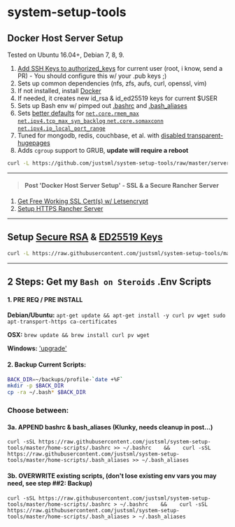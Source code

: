 # system-setup-tools

## Docker Host Server Setup
Tested on Ubuntu 16.04+, Debian 7, 8, 9.

1. [Add SSH Keys to authorized_keys](https://github.com/justsml/system-setup-tools/blob/master/README.md#setup-secure-rsa--ed25519-keys) for current user (root, i know, send a PR) - You should configure this w/ your .pub keys ;) 
1. Sets up common dependencies (nfs, zfs, aufs, curl, openssl, vim)
1. If not installed, install [Docker](https://www.docker.com)
1. If needed, it creates new id_rsa & id_ed25519 keys for current $USER
1. Sets up Bash env w/ pimped out [.bashrc](https://raw.githubusercontent.com/justsml/system-setup-tools/master/home-scripts/.bashrc) and [.bash_aliases](https://raw.githubusercontent.com/justsml/system-setup-tools/master/home-scripts/.bash_aliases)
1. Sets [better defaults](https://russ.garrett.co.uk/2009/01/01/linux-kernel-tuning/) for [`net.core.rmem_max` `net.ipv4.tcp_max_syn_backlog` `net.core.somaxconn` `net.ipv4.ip_local_port_range`](https://tweaked.io/guide/kernel/)
1. Tuned for mongodb, redis, couchbase, et al. with [disabled transparent-hugepages](https://docs.mongodb.com/manual/tutorial/transparent-huge-pages/)
1. Adds `cgroup` support to GRUB, **update will require a reboot**

```sh
curl -L https://github.com/justsml/system-setup-tools/raw/master/server-setup-2016.sh | bash
```

--------------------------------

> #### Post 'Docker Host Server Setup' - SSL & a Secure Rancher Server

1. [Get Free Working SSL Cert(s) w/ Letsencrypt](https://github.com/justsml/system-setup-tools/blob/master/letsencrypt-docker.sh) 
1. [Setup HTTPS Rancher Server](https://github.com/justsml/ssl-proxy#example-for-a-rancher-server)

--------------------------------


## Setup [Secure RSA](https://github.com/justsml/system-setup-tools/blob/master/modules/ssh-key-generator.sh#L45) & [ED25519 Keys](https://github.com/justsml/system-setup-tools/blob/master/modules/ssh-key-generator.sh#L37)

```sh
curl -L https://raw.githubusercontent.com/justsml/system-setup-tools/master/modules/ssh-key-generator.sh | bash
```

--------------------------------

## 2 Steps: Get my `Bash on Steroids` .Env Scripts

#### 1. PRE REQ / PRE INSTALL

**Debian/Ubuntu:**
`apt-get update && apt-get install -y curl pv wget sudo apt-transport-https ca-certificates`

**OSX:**
`brew update && brew install curl pv wget`

**Windows:**
['upgrade'](https://google.com/search?q=install+ubuntu)

#### 2. Backup Current Scripts:

```sh
BACK_DIR=~/backups/profile-`date +%F`
mkdir -p $BACK_DIR
cp -ra ~/.bash* $BACK_DIR
```

### Choose between:

#### 3a. APPEND bashrc & bash_aliases (Klunky, needs cleanup in post...) 
`curl -sSL https://raw.githubusercontent.com/justsml/system-setup-tools/master/home-scripts/.bashrc >> ~/.bashrc    &&    curl -sSL https://raw.githubusercontent.com/justsml/system-setup-tools/master/home-scripts/.bash_aliases >> ~/.bash_aliases`
#### 3b. OVERWRITE existing scripts, (don't lose existing env vars you may need, see step ##2: Backup)
`curl -sSL https://raw.githubusercontent.com/justsml/system-setup-tools/master/home-scripts/.bashrc > ~/.bashrc    &&    curl -sSL https://raw.githubusercontent.com/justsml/system-setup-tools/master/home-scripts/.bash_aliases > ~/.bash_aliases`

